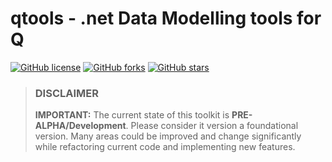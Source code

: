 # qtools - .net Data Modelling tools for Q
[![GitHub license](https://img.shields.io/badge/license-LGPL%20v3-blue.svg)](https://github.com/machonky/qtools/blob/master/LICENSE)
[![GitHub forks](https://img.shields.io/github/forks/QTools/QTools.svg?style=social&label=Fork)](https://github.com/QTools/QTools/network)
[![GitHub stars](https://img.shields.io/github/stars/QTools/QTools.svg?style=social&label=Star)](https://github.com/QTools/QTools/stargazers)

> ### DISCLAIMER
> **IMPORTANT:** The current state of this toolkit is **PRE-ALPHA/Development**. Please consider it version a foundational version. Many areas could be improved and change significantly while refactoring current code and implementing new features. 

